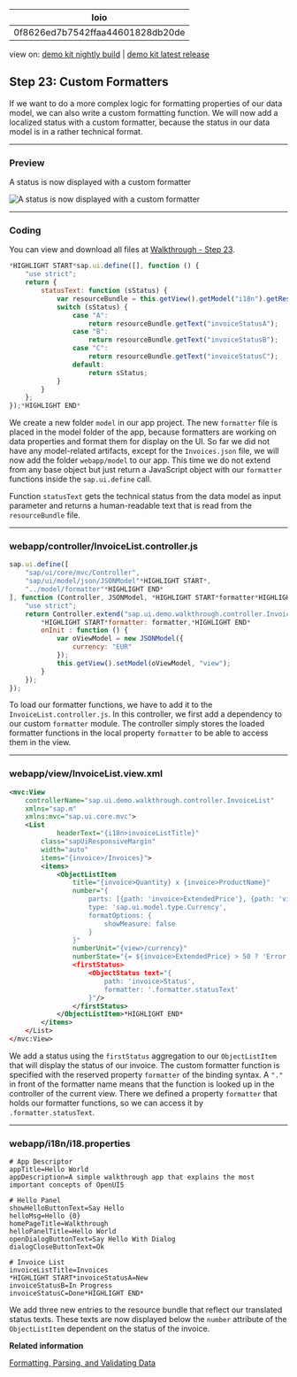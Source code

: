 <!-- loio0f8626ed7b7542ffaa44601828db20de -->

| loio |
| -----|
| 0f8626ed7b7542ffaa44601828db20de |

<div id="loio">

view on: [demo kit nightly build](https://openui5nightly.hana.ondemand.com/#/topic/0f8626ed7b7542ffaa44601828db20de) | [demo kit latest release](https://openui5.hana.ondemand.com/#/topic/0f8626ed7b7542ffaa44601828db20de)</div>

## Step 23: Custom Formatters

If we want to do a more complex logic for formatting properties of our data model, we can also write a custom formatting function. We will now add a localized status with a custom formatter, because the status in our data model is in a rather technical format.

***

### Preview

   
  
A status is now displayed with a custom formatter<a name="loio0f8626ed7b7542ffaa44601828db20de__fig_r1j_pst_mr"/>

 ![](loio7e0112d9ffe54e568fa8ecc44a5af3bf_HiRes.png "A status is now displayed with a custom formatter") 

***

### Coding

You can view and download all files at [Walkthrough - Step 23](https://openui5.hana.ondemand.com/explored.html#/sample/sap.m.tutorial.walkthrough.23/preview).

``` js
*HIGHLIGHT START*sap.ui.define([], function () {
	"use strict";
	return {
		statusText: function (sStatus) {
			var resourceBundle = this.getView().getModel("i18n").getResourceBundle();
			switch (sStatus) {
				case "A":
					return resourceBundle.getText("invoiceStatusA");
				case "B":
					return resourceBundle.getText("invoiceStatusB");
				case "C":
					return resourceBundle.getText("invoiceStatusC");
				default:
					return sStatus;
			}
		}
	};
});*HIGHLIGHT END*
```

We create a new folder `model` in our app project. The new `formatter` file is placed in the model folder of the app, because formatters are working on data properties and format them for display on the UI. So far we did not have any model-related artifacts, except for the `Invoices.json` file, we will now add the folder `webapp/model` to our app. This time we do not extend from any base object but just return a JavaScript object with our `formatter` functions inside the `sap.ui.define` call.

Function `statusText` gets the technical status from the data model as input parameter and returns a human-readable text that is read from the `resourceBundle` file.

***

### webapp/controller/InvoiceList.controller.js

``` js
sap.ui.define([
	"sap/ui/core/mvc/Controller",
	"sap/ui/model/json/JSONModel"*HIGHLIGHT START*,
	"../model/formatter"*HIGHLIGHT END*
], function (Controller, JSONModel, *HIGHLIGHT START*formatter*HIGHLIGHT END*) {
	"use strict";
	return Controller.extend("sap.ui.demo.walkthrough.controller.InvoiceList", {
		*HIGHLIGHT START*formatter: formatter,*HIGHLIGHT END*
		onInit : function () {
			var oViewModel = new JSONModel({
				currency: "EUR"
			});
			this.getView().setModel(oViewModel, "view");
		}
	});
});
```

To load our formatter functions, we have to add it to the `InvoiceList.controller.js`. In this controller, we first add a dependency to our custom `formatter` module. The controller simply stores the loaded formatter functions in the local property `formatter` to be able to access them in the view.

***

### webapp/view/InvoiceList.view.xml

``` xml
<mvc:View
	controllerName="sap.ui.demo.walkthrough.controller.InvoiceList"
	xmlns="sap.m"
	xmlns:mvc="sap.ui.core.mvc">
	<List
			headerText="{i18n>invoiceListTitle}"
		class="sapUiResponsiveMargin"
		width="auto"
		items="{invoice>/Invoices}">
		<items>
			<ObjectListItem
				title="{invoice>Quantity} x {invoice>ProductName}"
				number="{
					parts: [{path: 'invoice>ExtendedPrice'}, {path: 'view>/currency'}],
					type: 'sap.ui.model.type.Currency',
					formatOptions: {
						showMeasure: false
					}
				}"
				numberUnit="{view>/currency}"
				numberState="{=	${invoice>ExtendedPrice} > 50 ? 'Error' : 'Success' }"*HIGHLIGHT START*>
				<firstStatus>
					<ObjectStatus text="{
						path: 'invoice>Status',
						formatter: '.formatter.statusText'
					}"/>
				</firstStatus>
			</ObjectListItem>*HIGHLIGHT END*
		</items>
	</List>
</mvc:View>
```

We add a status using the `firstStatus` aggregation to our `ObjectListItem` that will display the status of our invoice. The custom formatter function is specified with the reserved property `formatter` of the binding syntax. A `"."` in front of the formatter name means that the function is looked up in the controller of the current view. There we defined a property `formatter` that holds our formatter functions, so we can access it by `.formatter.statusText`.

***

### webapp/i18n/i18.properties

``` prefs
# App Descriptor
appTitle=Hello World
appDescription=A simple walkthrough app that explains the most important concepts of OpenUI5

# Hello Panel
showHelloButtonText=Say Hello
helloMsg=Hello {0}
homePageTitle=Walkthrough
helloPanelTitle=Hello World
openDialogButtonText=Say Hello With Dialog
dialogCloseButtonText=Ok

# Invoice List
invoiceListTitle=Invoices
*HIGHLIGHT START*invoiceStatusA=New
invoiceStatusB=In Progress
invoiceStatusC=Done*HIGHLIGHT END*
```

We add three new entries to the resource bundle that reflect our translated status texts. These texts are now displayed below the `number` attribute of the `ObjectListItem` dependent on the status of the invoice.

**Related information**  


[Formatting, Parsing, and Validating Data](Formatting,_Parsing,_and_Validating_Data_07e4b92.md)

